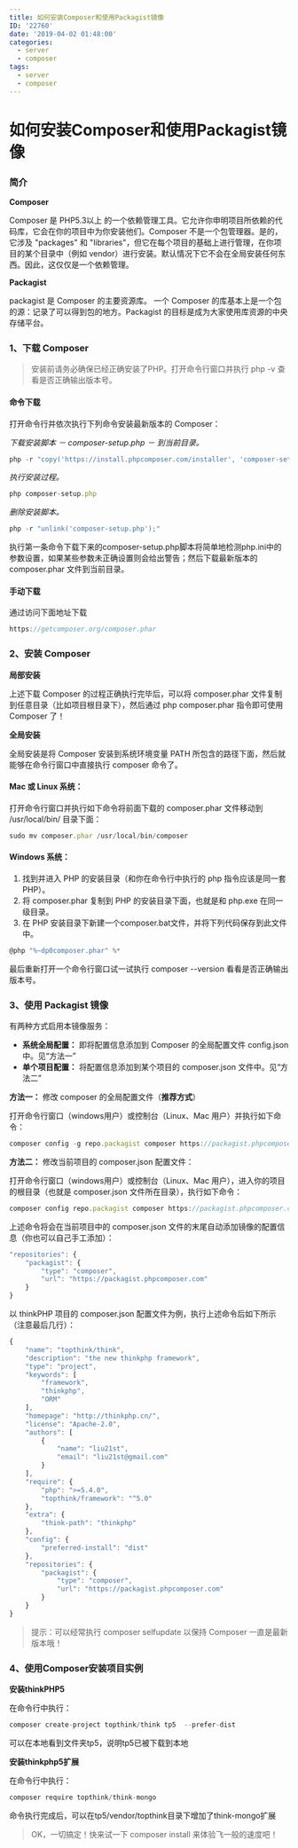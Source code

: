 ```yaml
---
title: 如何安装Composer和使用Packagist镜像
ID: '22760'
date: '2019-04-02 01:48:00'
categories:
  - server
  - composer
tags:
  - server
  - composer
---
```


# 如何安装Composer和使用Packagist镜像

### 简介

**Composer**

Composer 是 PHP5.3以上 的一个依赖管理工具。它允许你申明项目所依赖的代码库，它会在你的项目中为你安装他们。Composer 不是一个包管理器。是的，它涉及 "packages" 和 "libraries"，但它在每个项目的基础上进行管理，在你项目的某个目录中（例如 vendor）进行安装。默认情况下它不会在全局安装任何东西。因此，这仅仅是一个依赖管理。

**Packagist**

packagist 是 Composer 的主要资源库。 一个 Composer 的库基本上是一个包的源：记录了可以得到包的地方。Packagist 的目标是成为大家使用库资源的中央存储平台。

### 1、下载 Composer

> 安装前请务必确保已经正确安装了PHP。打开命令行窗口并执行 php -v 查看是否正确输出版本号。

#### 命令下载

打开命令行并依次执行下列命令安装最新版本的 Composer：

_下载安装脚本 － composer-setup.php － 到当前目录。_

``` js 
php -r "copy('https://install.phpcomposer.com/installer', 'composer-setup.php');" 
```

_执行安装过程。_

``` js 
php composer-setup.php 
```

_删除安装脚本。_

``` js 
php -r "unlink('composer-setup.php');" 
```

执行第一条命令下载下来的composer-setup.php脚本将简单地检测php.ini中的参数设置，如果某些参数未正确设置则会给出警告；然后下载最新版本的 composer.phar 文件到当前目录。

#### 手动下载

通过访问下面地址下载

``` js 
https://getcomposer.org/composer.phar 
```

### 2、安装 Composer

**局部安装**

上述下载 Composer 的过程正确执行完毕后，可以将 composer.phar 文件复制到任意目录（比如项目根目录下），然后通过 php composer.phar 指令即可使用 Composer 了！

**全局安装**

全局安装是将 Composer 安装到系统环境变量 PATH 所包含的路径下面，然后就能够在命令行窗口中直接执行 composer 命令了。

#### Mac 或 Linux 系统：

打开命令行窗口并执行如下命令将前面下载的 composer.phar 文件移动到 /usr/local/bin/ 目录下面：

``` js 
sudo mv composer.phar /usr/local/bin/composer 
```

#### Windows 系统：

1. 找到并进入 PHP 的安装目录（和你在命令行中执行的 php 指令应该是同一套 PHP）。
2. 将 composer.phar 复制到 PHP 的安装目录下面，也就是和 php.exe 在同一级目录。
3. 在 PHP 安装目录下新建一个composer.bat文件，并将下列代码保存到此文件中。

``` js 
@php "%~dp0composer.phar" %* 
```

最后重新打开一个命令行窗口试一试执行 composer --version 看看是否正确输出版本号。

### 3、使用 Packagist 镜像

有两种方式启用本镜像服务：

- **系统全局配置：** 即将配置信息添加到 Composer 的全局配置文件 config.json 中。见“方法一”
- **单个项目配置：** 将配置信息添加到某个项目的 composer.json 文件中。见“方法二”

**方法一：** 修改 composer 的全局配置文件（**推荐方式**）

打开命令行窗口（windows用户）或控制台（Linux、Mac 用户）并执行如下命令：

``` js 
composer config -g repo.packagist composer https://packagist.phpcomposer.com 
```

**方法二：** 修改当前项目的 composer.json 配置文件：

打开命令行窗口（windows用户）或控制台（Linux、Mac 用户），进入你的项目的根目录（也就是 composer.json 文件所在目录），执行如下命令：

``` js 
composer config repo.packagist composer https://packagist.phpcomposer.com 
```

上述命令将会在当前项目中的 composer.json 文件的末尾自动添加镜像的配置信息（你也可以自己手工添加）：

``` js 
"repositories": {
    "packagist": {
        "type": "composer",
        "url": "https://packagist.phpcomposer.com"
    }
} 
```

以 thinkPHP 项目的 composer.json 配置文件为例，执行上述命令后如下所示（注意最后几行）：

``` js 
{
    "name": "topthink/think",
    "description": "the new thinkphp framework",
    "type": "project",
    "keywords": [
        "framework",
        "thinkphp",
        "ORM"
    ],
    "homepage": "http://thinkphp.cn/",
    "license": "Apache-2.0",
    "authors": [
        {
            "name": "liu21st",
            "email": "liu21st@gmail.com"
        }
    ],
    "require": {
        "php": ">=5.4.0",
        "topthink/framework": "^5.0"
    },
    "extra": {
        "think-path": "thinkphp"
    },
    "config": {
        "preferred-install": "dist"
    },
    "repositories": {
        "packagist": {
            "type": "composer",
            "url": "https://packagist.phpcomposer.com"
        }
    }
} 
```

> 提示：可以经常执行 composer selfupdate 以保持 Composer 一直是最新版本哦！

### 4、使用Composer安装项目实例

**安装thinkPHP5**

在命令行中执行：

``` js 
composer create-project topthink/think tp5  --prefer-dist 
```

可以在本地看到文件夹tp5，说明tp5已被下载到本地

**安装thinkphp5扩展**

在命令行中执行：

``` js 
composer require topthink/think-mongo 
```

命令执行完成后，可以在tp5/vendor/topthink目录下增加了think-mongo扩展

> OK，一切搞定！快来试一下 composer install 来体验飞一般的速度吧！
 
 
 
 
 
 
 
 
 
 
 
 
 
 
 
 
 
 
 
 
 
 
 
 
 
